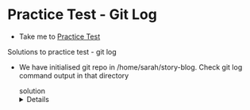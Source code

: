 # Practice Test - Git Log
  - Take me to [Practice Test](https://kodekloud.com/courses/1085975/lectures/23241040)
  
Solutions to practice test - git log

- We have initialised git repo in /home/sarah/story-blog. Check git log command output in that directory
  
  <summary>solution</summary>
  
  <details>
  
  ```
  $ cd /home/sarah/story-blog
  $ git log
  ```
  
  </details>
